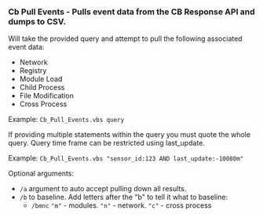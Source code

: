 ### Cb Pull Events - Pulls event data from the CB Response API and dumps to CSV. 

Will take the provided query and attempt to pull the following associated event data:
* Network
* Registry
* Module Load
* Child Process
* File Modification
* Cross Process

Example:
`Cb_Pull_Events.vbs query`

If providing multiple statements within the query you must quote the whole query. Query time frame can be restricted using last_update. 

Example:
`Cb_Pull_Events.vbs "sensor_id:123 AND last_update:-10080m"`

Optional arguments:
* `/a` argument to auto accept pulling down all results.
* `/b` to baseline. Add letters after the "b" to tell it what to baseline: 
	* `/bmnc`  `"m"` - modules. `"n"` - network. `"c"` - cross process